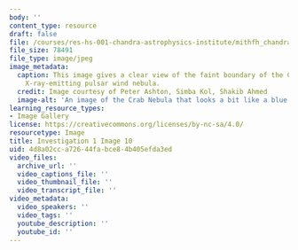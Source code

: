```yaml
---
body: ''
content_type: resource
draft: false
file: /courses/res-hs-001-chandra-astrophysics-institute/mithfh_chandra_inv1_crab.jpg
file_size: 78491
file_type: image/jpeg
image_metadata:
  caption: This image gives a clear view of the faint boundary of the Crab Nebula's
    X-ray-emitting pulsar wind nebula.
  credit: Image courtesy of Peter Ashton, Simba Kol, Shakib Ahmed
  image-alt: 'An image of the Crab Nebula that looks a bit like a blue shaped bell. '
learning_resource_types:
- Image Gallery
license: https://creativecommons.org/licenses/by-nc-sa/4.0/
resourcetype: Image
title: Investigation 1 Image 10
uid: 4d8a02cc-a726-44fa-bce8-4b405efda3ed
video_files:
  archive_url: ''
  video_captions_file: ''
  video_thumbnail_file: ''
  video_transcript_file: ''
video_metadata:
  video_speakers: ''
  video_tags: ''
  youtube_description: ''
  youtube_id: ''
---
```

